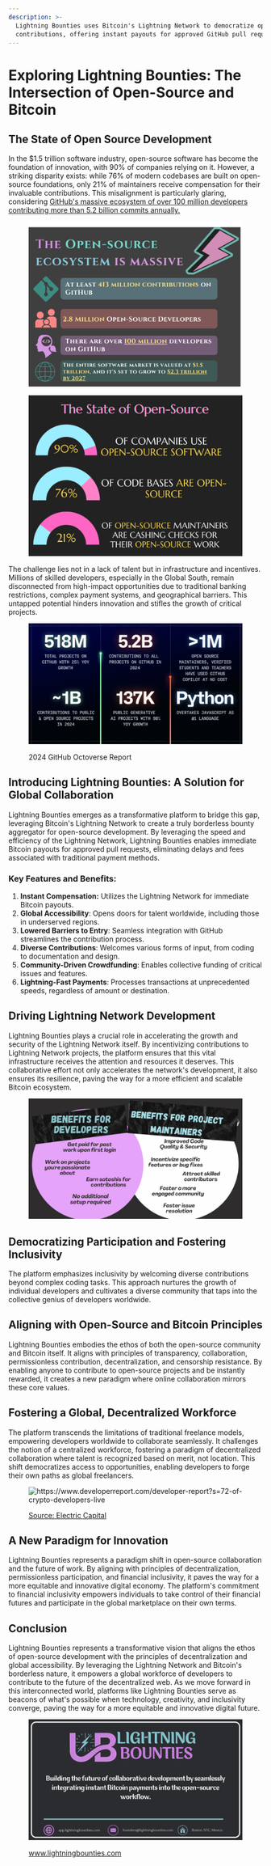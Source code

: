 ```yaml
---
description: >-
  Lightning Bounties uses Bitcoin's Lightning Network to democratize open-source
  contributions, offering instant payouts for approved GitHub pull requests.
---
```


# Exploring Lightning Bounties: The Intersection of Open-Source and Bitcoin

## The State of Open Source Development

In the $1.5 trillion software industry, open-source software has become the foundation of innovation, with 90% of companies relying on it. However, a striking disparity exists: while 76% of modern codebases are built on open-source foundations, only 21% of maintainers receive compensation for their invaluable contributions. This misalignment is particularly glaring, considering [GitHub's massive ecosystem of over 100 million developers contributing more than 5.2 billion commits annually.](https://github.blog/news-insights/octoverse/octoverse-2024/)



<div><figure><img src="../.gitbook/assets/Open_Souce_Numbers.png" alt=""><figcaption></figcaption></figure> <figure><img src="../.gitbook/assets/The State of Open Source.png" alt=""><figcaption></figcaption></figure></div>

The challenge lies not in a lack of talent but in infrastructure and incentives. Millions of skilled developers, especially in the Global South, remain disconnected from high-impact opportunities due to traditional banking restrictions, complex payment systems, and geographical barriers. This untapped potential hinders innovation and stifles the growth of critical projects.



<figure><img src="../.gitbook/assets/GitHub-Octoverse-2024-top-line-metrics-1.webp" alt="2024 GitHub Octoverse Report"><figcaption><p>2024 GitHub Octoverse Report</p></figcaption></figure>

## Introducing Lightning Bounties: A Solution for Global Collaboration

Lightning Bounties emerges as a transformative platform to bridge this gap, leveraging Bitcoin's Lightning Network to create a truly borderless bounty aggregator for open-source development. By leveraging the speed and efficiency of the Lightning Network, Lightning Bounties enables immediate Bitcoin payouts for approved pull requests, eliminating delays and fees associated with traditional payment methods.

### **Key Features and Benefits:**

1. **Instant Compensation:** Utilizes the Lightning Network for immediate Bitcoin payouts.
2. **Global Accessibility**: Opens doors for talent worldwide, including those in underserved regions.
3. **Lowered Barriers to Entry**: Seamless integration with GitHub streamlines the contribution process.
4. **Diverse Contributions**: Welcomes various forms of input, from coding to documentation and design.
5. **Community-Driven Crowdfunding**: Enables collective funding of critical issues and features.
6. **Lightning-Fast Payments**: Processes transactions at unprecedented speeds, regardless of amount or destination.

## Driving Lightning Network Development

Lightning Bounties plays a crucial role in accelerating the growth and security of the Lightning Network itself. By incentivizing contributions to Lightning Network projects, the platform ensures that this vital infrastructure receives the attention and resources it deserves. This collaborative effort not only accelerates the network's development, it also ensures its resilience, paving the way for a more efficient and scalable Bitcoin ecosystem.



<figure><img src="../.gitbook/assets/benefits_for_Devs_Maintainers_slide.png" alt=""><figcaption></figcaption></figure>



## Democratizing Participation and Fostering Inclusivity

The platform emphasizes inclusivity by welcoming diverse contributions beyond complex coding tasks. This approach nurtures the growth of individual developers and cultivates a diverse community that taps into the collective genius of developers worldwide.

## Aligning with Open-Source and Bitcoin Principles

Lightning Bounties embodies the ethos of both the open-source community and Bitcoin itself. It aligns with principles of transparency, collaboration, permissionless contribution, decentralization, and censorship resistance. By enabling anyone to contribute to open-source projects and be instantly rewarded, it creates a new paradigm where online collaboration mirrors these core values.

## Fostering a Global, Decentralized Workforce

The platform transcends the limitations of traditional freelance models, empowering developers worldwide to collaborate seamlessly. It challenges the notion of a centralized workforce, fostering a paradigm of decentralized collaboration where talent is recognized based on merit, not location. This shift democratizes access to opportunities, enabling developers to forge their own paths as global freelancers.

<figure><img src="https://storage.googleapis.com/electric-capital-developer-report/report/2023/slide/171.webp" alt="https://www.developerreport.com/developer-report?s=72-of-crypto-developers-live"><figcaption><p><a href="https://www.developerreport.com/developer-report?s=72-of-crypto-developers-live">Source: Electric Capital</a></p></figcaption></figure>

## A New Paradigm for Innovation

Lightning Bounties represents a paradigm shift in open-source collaboration and the future of work. By aligning with principles of decentralization, permissionless participation, and financial inclusivity, it paves the way for a more equitable and innovative digital economy. The platform's commitment to financial inclusivity empowers individuals to take control of their financial futures and participate in the global marketplace on their own terms.

## Conclusion

Lightning Bounties represents a transformative vision that aligns the ethos of open-source development with the principles of decentralization and global accessibility. By leveraging the Lightning Network and Bitcoin's borderless nature, it empowers a global workforce of developers to contribute to the future of the decentralized web. As we move forward in this interconnected world, platforms like Lightning Bounties serve as beacons of what's possible when technology, creativity, and inclusivity converge, paving the way for a more equitable and innovative digital future.

<figure><img src="../.gitbook/assets/ending_slide_Lightning_Bounties_opening_Deck_Slide.png" alt=""><figcaption><p><a href="https://www.lightningbounties.com">www.lightningbounties.com</a></p></figcaption></figure>
